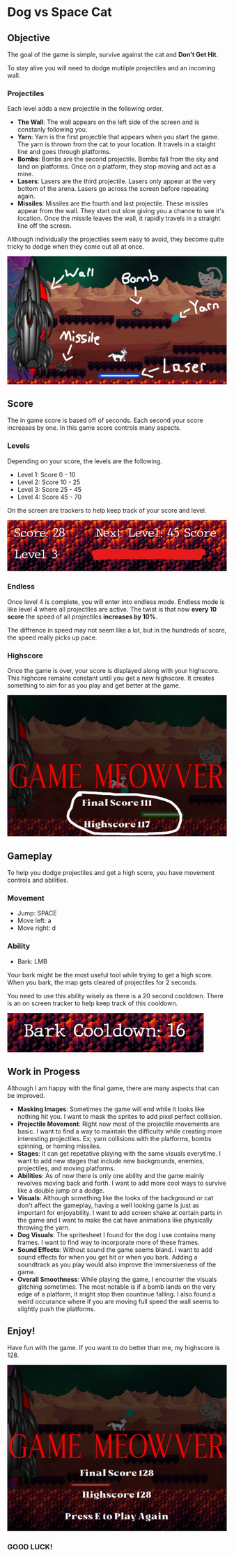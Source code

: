 # Dog vs Space Cat

## Objective
The goal of the game is simple, survive against the cat and **Don't Get Hit**.

To stay alive you will need to dodge mutilple projectiles and an incoming wall.
### Projectiles
Each level adds a new projectile in the following order.
- **The Wall**: The wall appears on the left side of the screen and is constanly following you.
- **Yarn**: Yarn is the first projectile that appears when you start the game. The yarn is thrown from the cat to your location. It travels in a staight line and goes through platforms.
- **Bombs**: Bombs are the second projectile. Bombs fall from the sky and land on platforms. Once on a platform, they stop moving and act as a mine.
- **Lasers**: Lasers are the third projectile. Lasers only appear at the very bottom of the arena. Lasers go across the screen before repeating again.
- **Missiles**: Missiles are the fourth and last projectile. These missiles appear from the wall. They start out slow giving you a chance to see it's location. Once the missile leaves the wall, it rapidly travels in a straight line off the screen.

Although individually the projectiles seem easy to avoid, they become quite tricky to dodge when they come out all at once.

![All projectiles at once](READMEPictures/README-Projectile-Example.jpg)

## Score
The in game score is based off of seconds. Each second your score increases by one. In this game score controls many aspects.

### Levels
Depending on your score, the levels are the following.
- Level 1: Score 0 - 10
- Level 2: Score 10 - 25
- Level 3: Score 25 - 45
- Level 4: Score 45 - 70

On the screen are trackers to help keep track of your score and level.

![Score Indicators](READMEPictures/README-Level-Example.jpg)

### Endless
Once level 4 is complete, you will enter into endless mode. Endless mode is like level 4 where all projectiles are active. The twist is that now **every 10 score** the speed of all projectiles **increases by 10%**.

The diffrence in speed may not seem like a lot, but in the hundreds of score, the speed really picks up pace.

### Highscore

Once the game is over, your score is displayed along with your highscore. This highcore remains constant until you get a new highscore. It creates something to aim for as you play and get better at the game.

![Highscore](READMEPictures/README-Highscore-Example.jpg)

## Gameplay
To help you dodge projectiles and get a high score, you have movement controls and abilities.

### Movement
- Jump: SPACE
- Move left: a
- Move right: d

### Ability
- Bark: LMB

Your bark might be the most useful tool while trying to get a high score. When you bark, the map gets cleared of projectiles for 2 seconds.

You need to use this ability wisely as there is a 20 second cooldown. There is an on screen tracker to help keep track of this cooldown.

![Cooldown Tracker](READMEPictures/README-Cooldown-Example.jpg)

## Work in Progess

Although I am happy with the final game, there are many aspects that can be improved.

- **Masking Images**: Sometimes the game will end while it looks like nothing hit you. I want to mask the sprites to add pixel perfect collision.
- **Projectile Movement**: Right now most of the projectile movements are basic. I want to find a way to maintain the difficulty while creating more interesting projectiles. Ex; yarn collisions with the platforms, bombs spinning, or homing missiles.
- **Stages**: It can get repetative playing with the same visuals everytime. I want to add new stages that include new backgrounds, enemies, projectiles, and moving platforms.
- **Abilities**: As of now there is only one ability and the game mainly revolves moving back and forth. I want to add more cool ways to survive like a double jump or a dodge.
- **Visuals**: Although something like the looks of the background or cat don't affect the gameplay, having a well looking game is just as important for enjoyability. I want to add screen shake at certain parts in the game and I want to make the cat have animations like physically throwing the yarn.
- **Dog Visuals**: The spritesheet I found for the dog I use contains many frames. I want to find way to incorporate more of these frames.
- **Sound Effects**: Without sound the game seems bland. I want to add sound effects for when you get hit or when you bark. Adding a soundtrack as you play would also improve the immersiveness of the game.
- **Overall Smoothness**: While playing the game, I encounter the visuals glitching sometimes. The most notable is if a bomb lands on the very edge of a platform, it might stop then countinue falling. I also found a weird occurance where if you are moving full speed the wall seems to slightly push the platforms.

## Enjoy!
Have fun with the game. If you want to do better than me, my highscore is 128.

![My Highscore](READMEPictures/README-My-Highscore.jpg)

### GOOD LUCK!
